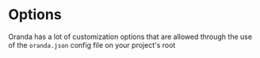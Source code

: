 # Options

Oranda has a lot of customization options that are allowed through the use of the `oranda.json` config file on your project's root
